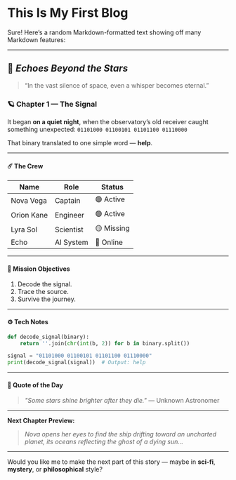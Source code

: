 # This Is My First Blog

Sure! Here’s a random Markdown-formatted text showing off many Markdown features:

---

## 🌌 *Echoes Beyond the Stars*

> “In the vast silence of space, even a whisper becomes eternal.”

### 🪐 Chapter 1 — The Signal

It began **on a quiet night**, when the observatory’s old receiver caught something unexpected:
`01101000 01100101 01101100 01110000`

That binary translated to one simple word — **help**.

---

#### ☄️ The Crew

| Name       | Role      | Status     |
| ---------- | --------- | ---------- |
| Nova Vega  | Captain   | 🟢 Active  |
| Orion Kane | Engineer  | 🟢 Active  |
| Lyra Sol   | Scientist | 🟡 Missing |
| Echo       | AI System | 🔵 Online  |

---

#### 🧭 Mission Objectives

1. Decode the signal.
2. Trace the source.
3. Survive the journey.

---

#### ⚙️ Tech Notes

```python
def decode_signal(binary):
    return ''.join(chr(int(b, 2)) for b in binary.split())

signal = "01101000 01100101 01101100 01110000"
print(decode_signal(signal))  # Output: help
```

---

#### 📜 Quote of the Day

> *"Some stars shine brighter after they die."* — Unknown Astronomer

---

**Next Chapter Preview:**

> *Nova opens her eyes to find the ship drifting toward an uncharted planet, its oceans reflecting the ghost of a dying sun...*

---

Would you like me to make the next part of this story — maybe in **sci-fi**, **mystery**, or **philosophical** style?
